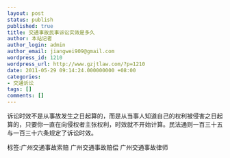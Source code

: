 ```yaml
---
layout: post
status: publish
published: true
title: 交通事故民事诉讼实效是多久
author: 本站记者
author_login: admin
author_email: jiangwei909@gmail.com
wordpress_id: 1210
wordpress_url: http://www.gzjtlaw.com/?p=1210
date: 2011-05-29 09:14:24.000000000 +08:00
categories:
- 交通诉讼
tags: []
comments: []
---
```

诉讼时效不是从事故发生之日起算的，而是从当事人知道自己的权利被侵害之日起算的，只要你一直在向侵权者主张权利，时效就不开始计算。民法通则一百三十五与一百三十六条规定了诉讼时效。标签:广州交通事故索赔 广州交通事故赔偿 广州交通事故律师
